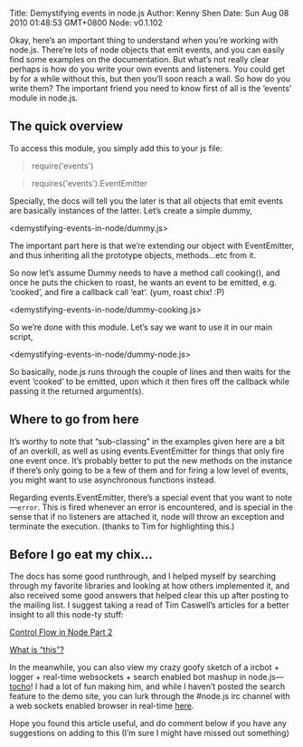 Title: Demystifying events in node.js
Author: Kenny Shen
Date: Sun Aug 08 2010 01:48:53 GMT+0800
Node: v0.1.102

Okay, here’s an important thing to understand when you’re working with node.js. There’re lots of node objects that emit events, and you can easily find some examples on the documentation. But what’s not really clear perhaps is how do you write your own events and listeners. You could get by for a while without this, but then you’ll soon reach a wall. So how do you write them? The important friend you need to know first of all is the ‘events’ module in node.js.

## The quick overview

To access this module, you simply add this to your js file:

> require('events')

> requires('events').EventEmitter

Specially, the docs will tell you the later is that all objects that emit events are basically instances of the latter. Let’s create a simple dummy,

<demystifying-events-in-node/dummy.js>

The important part here is that we’re extending our object with EventEmitter, and thus inheriting all the prototype objects, methods...etc from it.

So now let’s assume Dummy needs to have a method call cooking(), and once he puts the chicken to roast, he wants an event to be emitted, e.g. ‘cooked’, and fire a callback call ‘eat’. (yum, roast chix! :P)

<demystifying-events-in-node/dummy-cooking.js>

So we’re done with this module. Let’s say we want to use it in our main script,

<demystifying-events-in-node/dummy-node.js>

So basically, node.js runs through the couple of lines and then waits for the event ‘cooked’ to be emitted, upon which it then fires off the callback while passing it the returned argument(s).

## Where to go from here

It’s worthy to note that “sub-classing” in the examples given here are a bit of an overkill, as well as using events.EventEmitter for things that only fire one event once. It’s probably better to put the new methods on the instance if there’s only going to be a few of them and for firing a low level of events, you might want to use asynchronous functions instead.

Regarding events.EventEmitter, there’s a special event that you want to note—`error`. This is fired whenever an error is encountered, and is special in the sense that if no listeners are attached it, node will throw an exception and terminate the execution. (thanks to Tim for highlighting this.)

## Before I go eat my chix...

The docs has some good runthrough, and I helped myself by searching through my favorite libraries and looking at how others implemented it, and also received some good answers that helped clear this up after posting to the mailing list. I suggest taking a read of Tim Caswell’s articles for a better insight to all this node-ty stuff:

[Control Flow in Node Part 2](/control-flow-part-ii)

[What is “this”?](/what-is-this)

In the meanwhile, you can also view my crazy goofy sketch of a ircbot + logger + real-time websockets + search enabled bot mashup in node.js—[tocho](http://github.com/kennyshen/tocho)! I had a lot of fun making him, and while I haven’t posted the search feature to the demo site, you can lurk through the #node.js irc channel with a web sockets enabled browser in real-time [here](http://northpole.sg/3Z).

Hope you found this article useful, and do comment below if you have any suggestions on adding to this (I’m sure I might have missed out something)